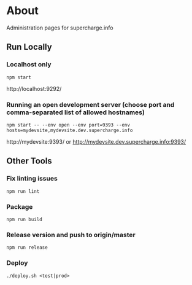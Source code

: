 # About

Administration pages for supercharge.info

## Run Locally

### Localhost only

`npm start`

http://localhost:9292/

### Running an open development server (choose port and comma-separated list of allowed hostnames)

`npm start -- --env open --env port=9393 --env hosts=mydevsite,mydevsite.dev.supercharge.info`

http://mydevsite:9393/ or http://mydevsite.dev.supercharge.info:9393/

## Other Tools

### Fix linting issues

`npm run lint`

### Package

`npm run build`

### Release version and push to origin/master

`npm run release`

### Deploy

`./deploy.sh <test|prod>`

